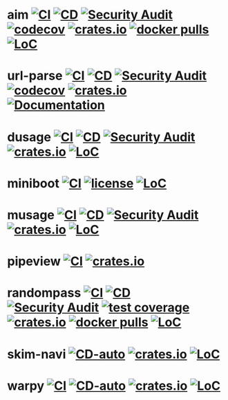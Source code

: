 # aim [![CI](https://github.com/mihaigalos/aim/actions/workflows/ci.yaml/badge.svg)](https://github.com/mihaigalos/aim/actions/workflows/ci.yaml) [![CD](https://github.com/mihaigalos/aim/actions/workflows/cd.yaml/badge.svg)](https://github.com/mihaigalos/aim/actions/workflows/cd.yaml) [![Security Audit](https://github.com/mihaigalos/aim/actions/workflows/audit.yaml/badge.svg)](https://github.com/mihaigalos/aim/actions/workflows/audit.yaml) [![codecov](https://codecov.io/gh/mihaigalos/aim/branch/main/graph/badge.svg?token=CYCF96JIOH)](https://codecov.io/gh/mihaigalos/aim) [![crates.io](https://img.shields.io/crates/d/aim.svg)](https://crates.io/crates/aim) [![docker pulls](https://img.shields.io/docker/pulls/mihaigalos/aim)](https://hub.docker.com/r/mihaigalos/aim) [![LoC](https://tokei.rs/b1/github/mihaigalos/aim)](https://github.com/mihaigalos/aim)

# url-parse [![CI](https://github.com/mihaigalos/url-parse/actions/workflows/ci.yaml/badge.svg)](https://github.com/mihaigalos/url-parse/actions/workflows/ci.yaml) [![CD](https://github.com/mihaigalos/url-parse/actions/workflows/cd.yaml/badge.svg)](https://github.com/mihaigalos/url-parse/actions/workflows/cd.yaml) [![Security Audit](https://github.com/mihaigalos/url-parse/actions/workflows/audit.yaml/badge.svg)](https://github.com/mihaigalos/url-parse/actions/workflows/audit.yaml) [![codecov](https://codecov.io/gh/mihaigalos/url-parse/branch/main/graph/badge.svg?token=crukaI8Gmf)](https://codecov.io/gh/mihaigalos/url-parse) [![crates.io](https://img.shields.io/crates/d/url-parse.svg)](https://crates.io/crates/url-parse) [![Documentation](https://docs.rs/url-parse/badge.svg)](https://docs.rs/url-parse)

# dusage [![CI](https://github.com/mihaigalos/dusage/actions/workflows/ci.yaml/badge.svg?branch=main)](https://github.com/mihaigalos/dusage/actions/workflows/ci.yaml) [![CD](https://github.com/mihaigalos/dusage/actions/workflows/cd.yaml/badge.svg)](https://github.com/mihaigalos/dusage/actions/workflows/cd.yaml) [![Security Audit](https://github.com/mihaigalos/dusage/actions/workflows/audit.yaml/badge.svg)](https://github.com/mihaigalos/dusage/actions/workflows/audit.yaml) [![crates.io](https://img.shields.io/crates/d/dusage.svg)](https://crates.io/crates/dusage) [![LoC](https://tokei.rs/b1/github/mihaigalos/dusage)](https://github.com/mihaigalos/dusage)

# miniboot [![CI](https://github.com/mihaigalos/miniboot/actions/workflows/main.yml/badge.svg)](https://github.com/mihaigalos/miniboot/actions/workflows/main.yml) [![license](https://img.shields.io/badge/license-GPLv3-brightgreen.svg)](LICENSE) [![LoC](https://tokei.rs/b1/github/mihaigalos/miniboot)](https://github.com/Aaronepower/tokei)

# musage [![CI](https://github.com/mihaigalos/musage/actions/workflows/ci.yaml/badge.svg?branch=main)](https://github.com/mihaigalos/musage/actions/workflows/ci.yaml) [![CD](https://github.com/mihaigalos/musage/actions/workflows/cd.yaml/badge.svg)](https://github.com/mihaigalos/musage/actions/workflows/cd.yaml) [![Security Audit](https://github.com/mihaigalos/musage/actions/workflows/audit.yaml/badge.svg)](https://github.com/mihaigalos/musage/actions/workflows/audit.yaml) [![crates.io](https://img.shields.io/crates/d/musage.svg)](https://crates.io/crates/musage) [![LoC](https://tokei.rs/b1/github/mihaigalos/musage)](https://github.com/mihaigalos/musage)

# pipeview [![CI](https://github.com/mihaigalos/pipeview/actions/workflows/ci.yaml/badge.svg)](https://github.com/mihaigalos/pipeview/actions/workflows/ci.yaml) [![crates.io](https://img.shields.io/crates/d/pipeview.svg)](https://crates.io/crates/pipeview)

# randompass [![CI](https://github.com/mihaigalos/randompass/actions/workflows/ci.yaml/badge.svg)](https://github.com/mihaigalos/randompass/actions/workflows/ci.yaml) [![CD](https://github.com/mihaigalos/randompass/actions/workflows/cd.yaml/badge.svg)](https://github.com/mihaigalos/randompass/actions/workflows/cd.yaml) [![Security Audit](https://github.com/mihaigalos/randompass/actions/workflows/audit.yaml/badge.svg)](https://github.com/mihaigalos/randompass/actions/workflows/audit.yaml) [![test coverage](https://codecov.io/gh/mihaigalos/randompass/branch/main/graph/badge.svg?token=WZPOJXZKCY)](https://codecov.io/gh/mihaigalos/randompass) [![crates.io](https://img.shields.io/crates/d/randompass.svg)](https://crates.io/crates/randompass)  [![docker pulls](https://img.shields.io/docker/pulls/mihaigalos/randompass)](https://hub.docker.com/r/mihaigalos/randompass) [![LoC](https://tokei.rs/b1/github/mihaigalos/randompass)](https://github.com/mihaigalos/randompass)

# skim-navi [![CD-auto](https://github.com/mihaigalos/skim-navi/actions/workflows/cd-auto.yaml/badge.svg)](https://github.com/mihaigalos/skim-navi/actions/workflows/cd-auto.yaml) [![crates.io](https://img.shields.io/crates/d/skim-navi.svg)](https://crates.io/crates/skim-navi) [![LoC](https://tokei.rs/b1/github/mihaigalos/skim-navi)](https://github.com/mihaigalos/skim-navi)

# warpy [![CI](https://github.com/mihaigalos/warpy/actions/workflows/ci.yaml/badge.svg)](https://github.com/mihaigalos/warpy/actions/workflows/ci.yaml) [![CD-auto](https://github.com/mihaigalos/warpy/actions/workflows/cd-auto.yaml/badge.svg)](https://github.com/mihaigalos/warpy/actions/workflows/cd-auto.yaml) [![crates.io](https://img.shields.io/crates/d/warpy.svg)](https://crates.io/crates/warpy) [![LoC](https://tokei.rs/b1/github/mihaigalos/warpy)](https://github.com/mihaigalos/warpy)

